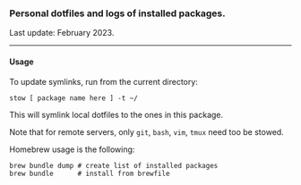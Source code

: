 ### Personal dotfiles and logs of installed packages.

Last update: February 2023.

---

#### Usage

To update symlinks, run from the current directory:

```
stow [ package name here ] -t ~/
```

This will symlink local dotfiles to the ones in this package.

Note that for remote servers, only `git`, `bash`, `vim`, `tmux` need too be stowed.

Homebrew usage is the following:

```
brew bundle dump # create list of installed packages
brew bundle      # install from brewfile
```

